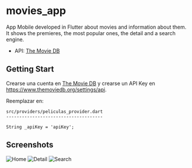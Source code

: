 # movies_app

App Mobile developed in Flutter about movies and information about them. It shows the premieres, the most popular ones, the detail and a search engine. 

- API: [The Movie DB](https://www.themoviedb.org/)

## Getting Start

Crearse una cuenta en [The Movie DB](https://www.themoviedb.org/) y crearse un API Key en https://www.themoviedb.org/settings/api.

Reemplazar en:
```
src/providers/peliculas_provider.dart
-------------------------------------

String _apiKey = 'apiKey';
```

## Screenshots

![Home](https://user-images.githubusercontent.com/24251638/98760849-2e190d80-23a2-11eb-8dae-1f1499a5d216.jpg)
![Detail](https://user-images.githubusercontent.com/24251638/98760861-3113fe00-23a2-11eb-964b-1662081a7d2c.jpg)
![Search](https://user-images.githubusercontent.com/24251638/98760847-2ce7e080-23a2-11eb-8818-fa087d375cdc.jpg)